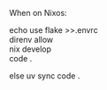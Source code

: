 When on Nixos:

echo use flake >>.envrc  
direnv allow  
nix develop  
code .  

else
uv sync
code .
